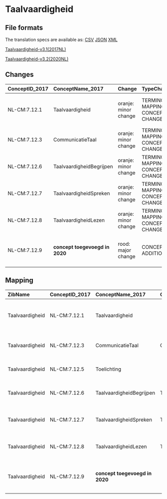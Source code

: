 # Taalvaardigheid
## File formats

The translation specs are available as: 
[CSV](../csv/Taalvaardigheid.csv) [JSON](../json/Taalvaardigheid.json) [XML](../xml/Taalvaardigheid.xml)



[Taalvaardigheid-v3.1(2017NL)](https://zibs.nl/wiki/Taalvaardigheid-v3.1(2017NL))

[Taalvaardigheid-v3.2(2020NL)](https://zibs.nl/wiki/Taalvaardigheid-v3.2(2020NL))









## Changes

| ConceptID_2017   | ConceptName_2017               | Change               | TypeChange                         | Impact_heen   | TRANSLATIE_spec_heen                                                                         | Impact_terug   | TRANSLATIE_spec_terug                                                                                             | Omschrijving                                                                                                |
|:-----------------|:-------------------------------|:---------------------|:-----------------------------------|:--------------|:---------------------------------------------------------------------------------------------|:---------------|:------------------------------------------------------------------------------------------------------------------|:------------------------------------------------------------------------------------------------------------|
| NL-CM:7.12.1     | Taalvaardigheid                | oranje: minor change | TERMINOLOGY MAPPING CONCEPT CHANGE | Medium        | SCT DefinitionCode [blank] -> [284530008 Bevinding betreffende communicatie, spraak en taal] | Medium         | SCT DefinitionCode  [284530008 Bevinding betreffende communicatie, spraak en taal] -> [blank]                     | SNOMED CT DefintionCode concept aangepast                                                                   |
| NL-CM:7.12.3     | CommunicatieTaal               | oranje: minor change | TERMINOLOGY MAPPING CONCEPT CHANGE | Medium        | SCT DefinitionCode [blank] -> [161139007 Language spoken]                                    | Medium         | SCT DefinitionCode  [161139007 Language spoken] -> [blank]                                                        | SNOMED CT DefintionCode concept aangepast                                                                   |
| NL-CM:7.12.6     | TaalvaardigheidBegrijpen       | oranje: minor change | TERMINOLOGY MAPPING CONCEPT CHANGE | Medium        | SCT DefinitionCode [blank] -> [46977006 Language comprehension]                              | Medium         | SCT DefinitionCode  [46977006 Language comprehension] -> [blank]                                                  | SNOMED CT DefintionCode concept aangepast                                                                   |
| NL-CM:7.12.7     | TaalvaardigheidSpreken         | oranje: minor change | TERMINOLOGY MAPPING CONCEPT CHANGE | Medium        | SCT DefinitionCode [blank] -> [286367001 Ability to speak]                                   | Medium         | SCT DefinitionCode  [286367001 Ability to speak] -> [blank]                                                       | SNOMED CT DefintionCode concept aangepast                                                                   |
| NL-CM:7.12.8     | TaalvaardigheidLezen           | oranje: minor change | TERMINOLOGY MAPPING CONCEPT CHANGE | Medium        | SCT DefinitionCode [blank] -> [ 309250007 Ability to read]                                   | Medium         | SCT DefinitionCode  [ 309250007 Ability to read] -> [blank]                                                       | SNOMED CT DefintionCode concept aangepast                                                                   |
| NL-CM:7.12.9     | **concept toegevoegd in 2020** | rood: major change   | CONCEPT ADDITION                   | Low           |                                                                                              | High           | IF [blank]source->target ELSE [toon en stuur de inhoud van dit data item als vrije tekst naar een 2017 ontvanger] | Element CommunicatieBijzonderheden toegevoegd met een waardelijst die gebarentaal en Braille schrift bevat. |

## Mapping

| ZibName         | ConceptID_2017   | ConceptName_2017               | Codelists_2017                    | Change                  | ConceptID_2020   | ConceptName_2020           | Codelists_2020                      | Bits     | Omschrijving                                                                                                | TypeChange                         | Impact_heen   | TRANSLATIE_spec_heen                                                                         | Impact_terug   | TRANSLATIE_spec_terug                                                                                             |
|:----------------|:-----------------|:-------------------------------|:----------------------------------|:------------------------|:-----------------|:---------------------------|:------------------------------------|:---------|:------------------------------------------------------------------------------------------------------------|:-----------------------------------|:--------------|:---------------------------------------------------------------------------------------------|:---------------|:------------------------------------------------------------------------------------------------------------------|
| Taalvaardigheid | NL-CM:7.12.1     | Taalvaardigheid                |                                   | oranje: minor change    | NL-CM:7.12.1     | Taalvaardigheid            |                                     | ZIB-1192 | SNOMED CT DefintionCode concept aangepast                                                                   | TERMINOLOGY MAPPING CONCEPT CHANGE | Medium        | SCT DefinitionCode [blank] -> [284530008 Bevinding betreffende communicatie, spraak en taal] | Medium         | SCT DefinitionCode  [284530008 Bevinding betreffende communicatie, spraak en taal] -> [blank]                     |
| Taalvaardigheid | NL-CM:7.12.3     | CommunicatieTaal               | CommunicatieTaalCodelijst         | oranje: minor change    | NL-CM:7.12.3     | CommunicatieTaal           | CommunicatieTaalCodelijst           | ZIB-1192 | SNOMED CT DefintionCode concept aangepast                                                                   | TERMINOLOGY MAPPING CONCEPT CHANGE | Medium        | SCT DefinitionCode [blank] -> [161139007 Language spoken]                                    | Medium         | SCT DefinitionCode  [161139007 Language spoken] -> [blank]                                                        |
| Taalvaardigheid | NL-CM:7.12.5     | Toelichting                    |                                   | groen: geen wijzigingen | NL-CM:7.12.5     | Toelichting                |                                     |          |                                                                                                             |                                    |               |                                                                                              |                |                                                                                                                   |
| Taalvaardigheid | NL-CM:7.12.6     | TaalvaardigheidBegrijpen       | TaalvaardigheidBegrijpenCodelijst | oranje: minor change    | NL-CM:7.12.6     | TaalvaardigheidBegrijpen   | TaalvaardigheidBegrijpenCodelijst   | ZIB-1192 | SNOMED CT DefintionCode concept aangepast                                                                   | TERMINOLOGY MAPPING CONCEPT CHANGE | Medium        | SCT DefinitionCode [blank] -> [46977006 Language comprehension]                              | Medium         | SCT DefinitionCode  [46977006 Language comprehension] -> [blank]                                                  |
| Taalvaardigheid | NL-CM:7.12.7     | TaalvaardigheidSpreken         | TaalvaardigheidSprekenCodelijst   | oranje: minor change    | NL-CM:7.12.7     | TaalvaardigheidSpreken     | TaalvaardigheidSprekenCodelijst     | ZIB-1192 | SNOMED CT DefintionCode concept aangepast                                                                   | TERMINOLOGY MAPPING CONCEPT CHANGE | Medium        | SCT DefinitionCode [blank] -> [286367001 Ability to speak]                                   | Medium         | SCT DefinitionCode  [286367001 Ability to speak] -> [blank]                                                       |
| Taalvaardigheid | NL-CM:7.12.8     | TaalvaardigheidLezen           | TaalvaardigheidLezenCodelijst     | oranje: minor change    | NL-CM:7.12.8     | TaalvaardigheidLezen       | TaalvaardigheidLezenCodelijst       | ZIB-1192 | SNOMED CT DefintionCode concept aangepast                                                                   | TERMINOLOGY MAPPING CONCEPT CHANGE | Medium        | SCT DefinitionCode [blank] -> [ 309250007 Ability to read]                                   | Medium         | SCT DefinitionCode  [ 309250007 Ability to read] -> [blank]                                                       |
| Taalvaardigheid | NL-CM:7.12.9     | **concept toegevoegd in 2020** |                                   | rood: major change      | NL-CM:7.12.9     | CommunicatieBijzonderheden | CommunicatieBijzonderhedenCodelijst | ZIB-983  | Element CommunicatieBijzonderheden toegevoegd met een waardelijst die gebarentaal en Braille schrift bevat. | CONCEPT ADDITION                   | Low           |                                                                                              | High           | IF [blank]source->target ELSE [toon en stuur de inhoud van dit data item als vrije tekst naar een 2017 ontvanger] |

